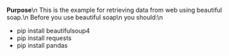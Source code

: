 **Purpose**\n
This is the example for retrieving data from web using beautiful soap.\n
Before you use beautiful soap\n
you should:\n
* pip install beautifulsoup4
* pip install requests
* pip install pandas
